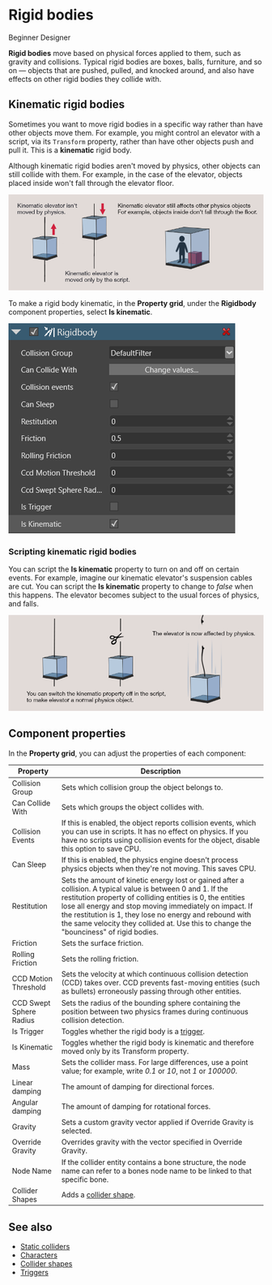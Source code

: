 # Rigid bodies

<span class="label label-doc-level">Beginner</span>
<span class="label label-doc-audience">Designer</span>

**Rigid bodies** move based on physical forces applied to them, such as gravity and collisions.
Typical rigid bodies are boxes, balls, furniture, and so on — objects that are pushed, pulled, and knocked around, and also have effects on other rigid bodies they collide with.

## Kinematic rigid bodies

Sometimes you want to move rigid bodies in a specific way rather than have other objects move them.
For example, you might control an elevator with a script, via its `Transform` property, rather than have other objects push and pull it.
This is a **kinematic** rigid body.

Although kinematic rigid bodies aren't moved by physics, other objects can still collide with them.
For example, in the case of the elevator, objects placed inside won't fall through the elevator floor.

![Kinematic elevator](media/rigid-bodies-kinematic-elevator.png)

To make a rigid body kinematic, in the **Property grid**, under the **Rigidbody** component properties, select **Is kinematic**.

![Check 'Is kinematic'](media/rigid-bodies-is-kinematic-checkbox.png)

### Scripting kinematic rigid bodies
You can script the **Is kinematic** property to turn on and off on certain events.
For example, imagine our kinematic elevator's suspension cables are cut.
You can script the **Is kinematic** property to change to _false_ when this happens.
The elevator becomes subject to the usual forces of physics, and falls.

![Non-kinematic elevator](media/rigid-bodies-non-kinematic-elevator.png)

## Component properties

In the **Property grid**, you can adjust the properties of each component:

Property              | Description
----------------------|-----------------------
Collision Group       | Sets which collision group the object belongs to.
Can Collide With      | Sets which groups the object collides with.
Collision Events      | If this is enabled, the object reports collision events, which you can use in scripts. It has no effect on physics. If you have no scripts using collision events for the object, disable this option to save CPU.
Can Sleep             | If this is enabled, the physics engine doesn't process physics objects when they're not moving. This saves CPU.
Restitution           | Sets the amount of kinetic energy lost or gained after a collision. A typical value is between 0 and 1. If the restitution property of colliding entities is 0, the entities lose all energy and stop moving immediately on impact. If the restitution is 1, they lose no energy and rebound with the same velocity they collided at. Use this to change the "bounciness" of rigid bodies.
Friction              | Sets the surface friction.
Rolling Friction      | Sets the rolling friction.
CCD Motion Threshold  | Sets the velocity at which continuous collision detection (CCD) takes over. CCD prevents fast-moving entities (such as bullets) erroneously passing through other entities.
CCD Swept Sphere Radius | Sets the radius of the bounding sphere containing the position between two physics frames during continuous collision detection.
Is Trigger            | Toggles whether the rigid body is a [trigger](triggers.md).
Is Kinematic          | Toggles whether the rigid body is kinematic and therefore moved only by its Transform property.
Mass                  | Sets the collider mass. For large differences, use a point value; for example, write *0.1* or *10*, not *1* or *100000*.
Linear damping        | The amount of damping for directional forces.
Angular damping       | The amount of damping for rotational forces.
Gravity               | Sets a custom gravity vector applied if Override Gravity is selected.
Override Gravity      | Overrides gravity with the vector specified in Override Gravity.
Node Name             | If the collider entity contains a bone structure, the node name can refer to a bones node name to be linked to that specific bone.
Collider Shapes       | Adds a [collider shape](collider-shapes.md).

## See also

* [Static colliders](static-colliders.md)
* [Characters](characters.md)
* [Collider shapes](collider-shapes.md)
* [Triggers](triggers.md)